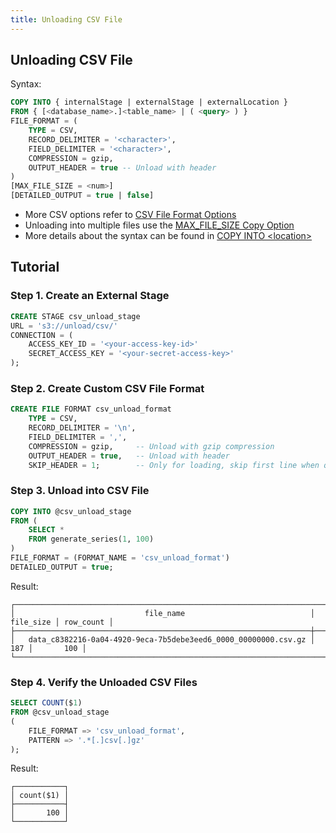 ```yaml
---
title: Unloading CSV File
---
```


## Unloading CSV File

Syntax:
```sql
COPY INTO { internalStage | externalStage | externalLocation }
FROM { [<database_name>.]<table_name> | ( <query> ) }
FILE_FORMAT = (
    TYPE = CSV,
    RECORD_DELIMITER = '<character>',
    FIELD_DELIMITER = '<character>',
    COMPRESSION = gzip,
    OUTPUT_HEADER = true -- Unload with header
)
[MAX_FILE_SIZE = <num>]
[DETAILED_OUTPUT = true | false]
```

- More CSV options refer to [CSV File Format Options](/sql/sql-reference/file-format-options#csv-options)
- Unloading into multiple files use the [MAX_FILE_SIZE Copy Option](/sql/sql-commands/dml/dml-copy-into-location#copyoptions)
- More details about the syntax can be found in [COPY INTO <location\>](/sql/sql-commands/dml/dml-copy-into-location)

## Tutorial

### Step 1. Create an External Stage

```sql
CREATE STAGE csv_unload_stage 
URL = 's3://unload/csv/' 
CONNECTION = (
    ACCESS_KEY_ID = '<your-access-key-id>' 
    SECRET_ACCESS_KEY = '<your-secret-access-key>'
);
```

### Step 2. Create Custom CSV File Format

```sql
CREATE FILE FORMAT csv_unload_format 
    TYPE = CSV,
    RECORD_DELIMITER = '\n',
    FIELD_DELIMITER = ',',
    COMPRESSION = gzip,     -- Unload with gzip compression
    OUTPUT_HEADER = true,   -- Unload with header
    SKIP_HEADER = 1;        -- Only for loading, skip first line when querying if the CSV file has header
```

### Step 3. Unload into CSV File

```sql
COPY INTO @csv_unload_stage 
FROM (
    SELECT * 
    FROM generate_series(1, 100)
) 
FILE_FORMAT = (FORMAT_NAME = 'csv_unload_format')
DETAILED_OUTPUT = true;
```

Result:
```text
┌──────────────────────────────────────────────────────────────────────────────────────────┐
│                             file_name                            │ file_size │ row_count │
├──────────────────────────────────────────────────────────────────┼───────────┼───────────┤
│   data_c8382216-0a04-4920-9eca-7b5debe3eed6_0000_00000000.csv.gz │       187 │       100 │
└──────────────────────────────────────────────────────────────────────────────────────────┘
```

### Step 4. Verify the Unloaded CSV Files

```sql
SELECT COUNT($1)
FROM @csv_unload_stage
(
    FILE_FORMAT => 'csv_unload_format',
    PATTERN => '.*[.]csv[.]gz'
);
```

Result:
```text
┌───────────┐
│ count($1) │
├───────────┤
│       100 │
└───────────┘
```
